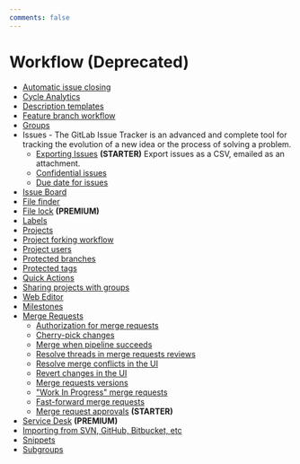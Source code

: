 ```yaml
---
comments: false
---
```


# Workflow (Deprecated)

- [Automatic issue closing](../user/project/issues/managing_issues.md#closing-issues-automatically)
- [Cycle Analytics](../user/project/cycle_analytics.md)
- [Description templates](../user/project/description_templates.md)
- [Feature branch workflow](../gitlab-basics/feature_branch_workflow.md)
- [Groups](../user/group/index.md)
- Issues - The GitLab Issue Tracker is an advanced and complete tool for
  tracking the evolution of a new idea or the process of solving a problem.
  - [Exporting Issues](../user/project/issues/csv_export.md) **(STARTER)** Export issues as a CSV, emailed as an attachment.
  - [Confidential issues](../user/project/issues/confidential_issues.md)
  - [Due date for issues](../user/project/issues/due_dates.md)
- [Issue Board](../user/project/issue_board.md)
- [File finder](../user/project/repository/file_finder.md)
- [File lock](../user/project/file_lock.md) **(PREMIUM)**
- [Labels](../user/project/labels.md)
- [Projects](../user/project/index.md)
- [Project forking workflow](../user/project/repository/forking_workflow.md)
- [Project users](../user/project/members/index.md)
- [Protected branches](../user/project/protected_branches.md)
- [Protected tags](../user/project/protected_tags.md)
- [Quick Actions](../user/project/quick_actions.md)
- [Sharing projects with groups](../user/project/members/share_project_with_groups.md)
- [Web Editor](../user/project/repository/web_editor.md)
- [Milestones](../user/project/milestones/index.md)
- [Merge Requests](../user/project/merge_requests/index.md)
  - [Authorization for merge requests](../user/project/merge_requests/authorization_for_merge_requests.md)
  - [Cherry-pick changes](../user/project/merge_requests/cherry_pick_changes.md)
  - [Merge when pipeline succeeds](../user/project/merge_requests/merge_when_pipeline_succeeds.md)
  - [Resolve threads in merge requests reviews](../user/discussions/index.md)
  - [Resolve merge conflicts in the UI](../user/project/merge_requests/resolve_conflicts.md)
  - [Revert changes in the UI](../user/project/merge_requests/revert_changes.md)
  - [Merge requests versions](../user/project/merge_requests/versions.md)
  - ["Work In Progress" merge requests](../user/project/merge_requests/work_in_progress_merge_requests.md)
  - [Fast-forward merge requests](../user/project/merge_requests/fast_forward_merge.md)
  - [Merge request approvals](../user/project/merge_requests/merge_request_approvals.md) **(STARTER)**
- [Service Desk](../user/project/service_desk.md) **(PREMIUM)**
- [Importing from SVN, GitHub, Bitbucket, etc](../user/project/import/index.md)
- [Snippets](../user/snippets.md)
- [Subgroups](../user/group/subgroups/index.md)
